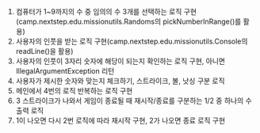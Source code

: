 1. 컴퓨터가 1~9까지의 수 중 임의의 수 3개를 선택하는 로직 구현 (camp.nextstep.edu.missionutils.Randoms의 pickNumberInRange()를 활용)
2. 사용자의 인풋을 받는 로직 구현(camp.nextstep.edu.missionutils.Console의 readLine()을 활용)
3. 사용자의 인풋이 3자리 숫자에 해당이 되는지 확인하는 로직 구현, 아니면 IllegalArgumentException 리턴
4. 사용자가 제시한 숫자와 맞는지 체크하기, 스트라이크, 볼, 낫싱 구분 로직
5. 메인에서 4번의 로직 반복하는 로직 구현
6. 3 스트라이크가 나와서 게임이 종료될 때 재시작/종료를 구분하는 1/2 중 하나의 수 출력 로직
7. 1이 나오면 다시 2번 로직에 따라 재시작 구현, 2가 나오면 종료 로직 구현